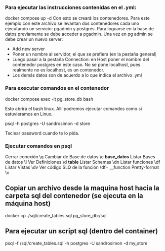 ### Para ejecutar las instrucciones contenidas en el .yml:
docker compose up -d
Con esto se creará los contenedores.
Para este ejemplo con este archivo se levantan dos contenedores cada uno ejecutando un servicio: pgadmin y postgres.
Para loguarse en la base de datos previamente se debe acceder a pgadmin. Una vez en pg admin se debe crear un nuevo server:
- Add new server
- Poner un nombre al servidor, el que se prefiera (en la pestaña general)
- Luego pasar a la pestaña Connection: en Host poner el nombre del contenedor postgres en este caso. No se pone localhost, pues realmente no es localhost, es un contenedor.
- Los demás datos son de acuerdo a lo que indica el archivo .yml


### Para executar comandos en el contenedor

docker compose  exec -it pg_store_db bash

Esto abrirá el bash linux. Allí podremos ejecutar comandos como si estuvieramos en Linux. 

psql -h postgres -U sandrosimon -d store

Teclear password cuando te lo pida.


### Ejecutar comandos en psql
Cerrar conexión	\q
Cambiar de Base de datos	\c __base_datos__
Listar Bases de datos	\l
Ver Definiciones	\d __table__
Listar Schemas	\dn
Listar funciones	\df
Listar Vistas	\dv
Ver código SLQ de la función	\df+ __function
Pretty-format	\x

## Copiar un archivo desde la maquina host hacia la carpeta sql del contenedor (se ejecuta en la máquina host)
docker cp ./sql/create_tables.sql pg_store_db:/sql

## Para ejecutar un script sql (dentro del container)
psql -f /sql/create_tables.sql -h postgres -U sandrosimon -d my_store

